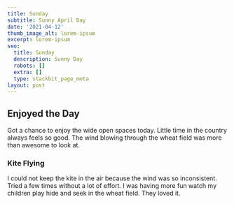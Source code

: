```yaml
---
title: Sunday
subtitle: Sunny April Day
date: '2021-04-12'
thumb_image_alt: lorem-ipsum
excerpt: lorem-ipsum
seo:
  title: Sunday
  description: Sunny Day
  robots: []
  extra: []
  type: stackbit_page_meta
layout: post
---
```

## Enjoyed the Day

Got a chance to enjoy the wide open spaces today. Little time in the country always feels so good. The wind blowing through the wheat field was more than awesome to look at.

### Kite Flying

I could not keep the kite in the air because the wind was so inconsistent. Tried a few times without a lot of effort. I was having more fun watch my children play hide and seek in the wheat field. They loved it. 
